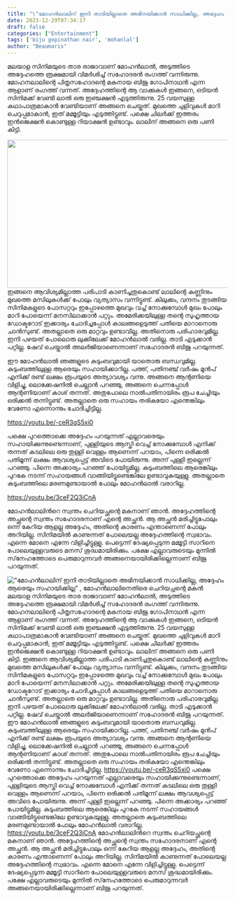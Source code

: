 ```yaml
---
title: "\"മോഹൻലാലിന് ഇനി താടിയില്ലാതെ അഭിനയിക്കാൻ സാധിക്കില്ല, അദ്ദേഹം ആരെയും സഹായിക്കില്ല\" , മോഹൻലാലിനെതിരെ ചെറിയച്ഛന്റെ മകൻ"
date: 2023-12-29T07:34:17
draft: false
categories: ["Entertainment"]
tags: ['biju gopinathan nair', 'mohanlal']
author: "Beaumaris"
---
```


മലയാള സിനിമയുടെ താര രാജാവാണ് മോഹൻലാൽ, അടുത്തിടെ അദ്ദേഹത്തെ രൂക്ഷമായി വിമർശിച്ച് സഹോദരൻ രംഗത്ത് വന്നിരുന്നു. മോഹനലാലിന്റെ പിതൃസഹോദന്റെ മകനായ ബിജു ഗോപിനാഥൻ എന്ന ആളാണ് രംഗത്ത് വന്നത്. അദ്ദേഹത്തിന്റെ ആ വാക്കുകൾ ഇങ്ങനെ, ഒടിയൻ സിനിമക്ക് വേണ്ടി ലാൽ ഒരു ഇഞ്ചക്ഷൻ എടുത്തിരുന്നു. 25 വയസുള്ള കഥാപാത്രമാകാൻ വേണ്ടിയാണ് അങ്ങനെ ചെയ്തത്. മുഖത്തെ ചുളിവുകൾ മാറി ചെറുപ്പമാകാൻ, ഇത് മമ്മൂട്ടിയും എടുത്തിട്ടുണ്ട്. പക്ഷെ ചിലര്‍ക്ക് ഇത്തരം ഇന്‍ജെക്ഷന്‍ കൊണ്ടുള്ള റിയാക്ഷന്‍ ഉണ്ടാവും. ലാലിന് അങ്ങനെ ഒരു പണി കിട്ടി.

<img class="alignnone size-full wp-image-435951" src="https://cdn.boolokam.com/articles/2023/12/dqddggg.jpg" alt="" width="600" height="338" />ഇങ്ങനെ ആവിശ്യമില്ലാത്ത പരിപാടി കാണിച്ചതുകൊണ്ട് ലാലിന്റെ കണ്ണിനും മുഖത്തെ മസിലുകള്‍ക്ക് പോലും വ്യത്യാസം വന്നിട്ടുണ്ട്. കിലുക്കം, വന്ദനം തുടങ്ങിയ സിനിമകളുടെ പോസറ്ററും ഇപ്പോഴത്തെ മുഖവും വച്ച് നോക്കുമ്പോള്‍ മുഖം പോലും മാറി പോയെന്ന് മനസിലാക്കാന്‍ പറ്റും. അമേരിക്കയിലുള്ള തന്റെ സുഹൃത്തായ ഡോക്ടറോട് ഇക്കാര്യം ചോദിച്ചപ്പോള്‍ കാലങ്ങളെടുത്ത് പതിയെ മാറാനൊരു ചാന്‍സുണ്ട്. അതല്ലാതെ ഒരു മാറ്റവും ഉണ്ടാവില്ല. അതിനൊരു പരിഹാരവുമില്ല. ഇനി പഴയത് പോലൊരു ലുക്കിലേക്ക് മോഹന്‍ലാല്‍ വരില്ല. താടി എടുക്കാന്‍ പറ്റില്ല. ഷേവ് ചെയ്താല്‍ അലര്‍ജിയാണെന്നാണ് സഹോദരൻ ബിജു പറയുന്നത്.

ഈ മോഹൻലാൽ ഞങ്ങളുടെ കുടുംബവുമായി യാതൊരു ബന്ധവുമില്ല. കുടുംബത്തിലുള്ള ആരെയും സഹായിക്കാറില്ല. പത്ത്, പതിനഞ്ച് വര്‍ഷം മുന്‍പ് എനിക്ക് രണ്ട് ലക്ഷം രൂപയുടെ അത്യാവശ്യം വന്നു. അങ്ങനെ ആന്റണിയെ വിളിച്ചു, ലൊക്കേഷനിൽ ചെല്ലാൻ പറഞ്ഞു, അങ്ങനെ ചെന്നപ്പോൾ ആന്റണിയാണ് കാശ് തന്നത്. അതുപോലെ നാല്‍പതിനായിരം രൂപ ചേച്ചിയും ഒരിക്കല്‍ തന്നിട്ടുണ്ട്. അതല്ലാതെ ഒരു സഹായം തരികയോ എന്തെങ്കിലും വേണോ എന്നൊന്നും ചോദിച്ചിട്ടില്ല.

https://youtu.be/-ceR3qS5xi0

പക്ഷെ പുറത്തൊക്കെ അദ്ദേഹം പറയുന്നത് എല്ലാവരെയും സഹായിക്കുന്നുണ്ടെന്നാണ്, പുള്ളിയുടെ ആസ്തി വെച്ച് നോക്കുമ്പോള്‍ എനിക്ക് തന്നത് കടലിലെ ഒരു തുള്ളി വെള്ളം ആണെന്ന് പറയാം, പിന്നെ ഒരിക്കല്‍ പതിമൂന്ന് ലക്ഷം ആവശ്യപ്പെട്ട് അവിടെ പോയിരുന്നു. അന്ന് പുള്ളി ഇല്ലെന്ന് പറഞ്ഞു. പിന്നെ അക്കാര്യം പറഞ്ഞ് പോയിട്ടുമില്ല. കുടുംബത്തിലെ ആരെങ്കിലും പുറകേ നടന്ന് സഹായങ്ങള്‍ വാങ്ങിയിട്ടുണ്ടെങ്കിലേ ഉണ്ടാവുകയുള്ളു. അതല്ലാതെ കുടുംബത്തിലെ മരണമുണ്ടായാല്‍ പോലും മോഹന്‍ലാല്‍ വരാറില്ല.

https://youtu.be/3ceF2Q3iCnA

മോഹൻലാലിൻറെ സ്വന്തം ചെറിയച്ഛന്റെ മകനാണ് ഞാൻ. അദ്ദേഹത്തിന്റെ അച്ഛന്റെ സ്വന്തം സഹോദരനാണ് എന്റെ അച്ഛൻ. ആ അച്ഛൻ മരിച്ചിട്ടുപോലും ഒന്ന് കേറിയ ആളല്ല അദ്ദേഹം, അതിന്റെ കാരണം എന്താണെന്ന് പോലും അറിയില്ല. സിനിമയില്‍ കാണുന്നത് പോലെയല്ല അദ്ദേഹത്തിന്റെ സ്വഭാവം. എന്നെ മോനെ എന്നേ വിളിച്ചിട്ടുള്ളു. പെട്ടെന്ന് ദേഷ്യപ്പെടുന്ന മമ്മൂട്ടി സാറിനെ പോലെയുള്ളവരുടെ മനസ് ശുദ്ധമായിരിക്കും. പക്ഷേ എല്ലാവരുടെയും മുന്നില്‍ സ്‌നേഹത്തോടെ പെരുമാറുന്നവര്‍ അങ്ങനെയായിരിക്കില്ലെന്നാണ് ബിജു പറയുന്നത്.


!["മോഹൻലാലിന് ഇനി താടിയില്ലാതെ അഭിനയിക്കാൻ സാധിക്കില്ല, അദ്ദേഹം ആരെയും സഹായിക്കില്ല" , മോഹൻലാലിനെതിരെ ചെറിയച്ഛന്റെ മകൻ](https://cdn.boolokam.com/articles/2023/12/dqddggg.jpg)മലയാള സിനിമയുടെ താര രാജാവാണ് മോഹൻലാൽ, അടുത്തിടെ അദ്ദേഹത്തെ രൂക്ഷമായി വിമർശിച്ച് സഹോദരൻ രംഗത്ത് വന്നിരുന്നു. മോഹനലാലിന്റെ പിതൃസഹോദന്റെ മകനായ ബിജു ഗോപിനാഥൻ എന്ന ആളാണ് രംഗത്ത് വന്നത്. അദ്ദേഹത്തിന്റെ ആ വാക്കുകൾ ഇങ്ങനെ, ഒടിയൻ സിനിമക്ക് വേണ്ടി ലാൽ ഒരു ഇഞ്ചക്ഷൻ എടുത്തിരുന്നു. 25 വയസുള്ള കഥാപാത്രമാകാൻ വേണ്ടിയാണ് അങ്ങനെ ചെയ്തത്. മുഖത്തെ ചുളിവുകൾ മാറി ചെറുപ്പമാകാൻ, ഇത് മമ്മൂട്ടിയും എടുത്തിട്ടുണ്ട്. പക്ഷെ ചിലര്‍ക്ക് ഇത്തരം ഇന്‍ജെക്ഷന്‍ കൊണ്ടുള്ള റിയാക്ഷന്‍ ഉണ്ടാവും. ലാലിന് അങ്ങനെ ഒരു പണി കിട്ടി. ഇങ്ങനെ ആവിശ്യമില്ലാത്ത പരിപാടി കാണിച്ചതുകൊണ്ട് ലാലിന്റെ കണ്ണിനും മുഖത്തെ മസിലുകള്‍ക്ക് പോലും വ്യത്യാസം വന്നിട്ടുണ്ട്. കിലുക്കം, വന്ദനം തുടങ്ങിയ സിനിമകളുടെ പോസറ്ററും ഇപ്പോഴത്തെ മുഖവും വച്ച് നോക്കുമ്പോള്‍ മുഖം പോലും മാറി പോയെന്ന് മനസിലാക്കാന്‍ പറ്റും. അമേരിക്കയിലുള്ള തന്റെ സുഹൃത്തായ ഡോക്ടറോട് ഇക്കാര്യം ചോദിച്ചപ്പോള്‍ കാലങ്ങളെടുത്ത് പതിയെ മാറാനൊരു ചാന്‍സുണ്ട്. അതല്ലാതെ ഒരു മാറ്റവും ഉണ്ടാവില്ല. അതിനൊരു പരിഹാരവുമില്ല. ഇനി പഴയത് പോലൊരു ലുക്കിലേക്ക് മോഹന്‍ലാല്‍ വരില്ല. താടി എടുക്കാന്‍ പറ്റില്ല. ഷേവ് ചെയ്താല്‍ അലര്‍ജിയാണെന്നാണ് സഹോദരൻ ബിജു പറയുന്നത്. ഈ മോഹൻലാൽ ഞങ്ങളുടെ കുടുംബവുമായി യാതൊരു ബന്ധവുമില്ല. കുടുംബത്തിലുള്ള ആരെയും സഹായിക്കാറില്ല. പത്ത്, പതിനഞ്ച് വര്‍ഷം മുന്‍പ് എനിക്ക് രണ്ട് ലക്ഷം രൂപയുടെ അത്യാവശ്യം വന്നു. അങ്ങനെ ആന്റണിയെ വിളിച്ചു, ലൊക്കേഷനിൽ ചെല്ലാൻ പറഞ്ഞു, അങ്ങനെ ചെന്നപ്പോൾ ആന്റണിയാണ് കാശ് തന്നത്. അതുപോലെ നാല്‍പതിനായിരം രൂപ ചേച്ചിയും ഒരിക്കല്‍ തന്നിട്ടുണ്ട്. അതല്ലാതെ ഒരു സഹായം തരികയോ എന്തെങ്കിലും വേണോ എന്നൊന്നും ചോദിച്ചിട്ടില്ല. https://youtu.be/-ceR3qS5xi0 പക്ഷെ പുറത്തൊക്കെ അദ്ദേഹം പറയുന്നത് എല്ലാവരെയും സഹായിക്കുന്നുണ്ടെന്നാണ്, പുള്ളിയുടെ ആസ്തി വെച്ച് നോക്കുമ്പോള്‍ എനിക്ക് തന്നത് കടലിലെ ഒരു തുള്ളി വെള്ളം ആണെന്ന് പറയാം, പിന്നെ ഒരിക്കല്‍ പതിമൂന്ന് ലക്ഷം ആവശ്യപ്പെട്ട് അവിടെ പോയിരുന്നു. അന്ന് പുള്ളി ഇല്ലെന്ന് പറഞ്ഞു. പിന്നെ അക്കാര്യം പറഞ്ഞ് പോയിട്ടുമില്ല. കുടുംബത്തിലെ ആരെങ്കിലും പുറകേ നടന്ന് സഹായങ്ങള്‍ വാങ്ങിയിട്ടുണ്ടെങ്കിലേ ഉണ്ടാവുകയുള്ളു. അതല്ലാതെ കുടുംബത്തിലെ മരണമുണ്ടായാല്‍ പോലും മോഹന്‍ലാല്‍ വരാറില്ല. https://youtu.be/3ceF2Q3iCnA മോഹൻലാലിൻറെ സ്വന്തം ചെറിയച്ഛന്റെ മകനാണ് ഞാൻ. അദ്ദേഹത്തിന്റെ അച്ഛന്റെ സ്വന്തം സഹോദരനാണ് എന്റെ അച്ഛൻ. ആ അച്ഛൻ മരിച്ചിട്ടുപോലും ഒന്ന് കേറിയ ആളല്ല അദ്ദേഹം, അതിന്റെ കാരണം എന്താണെന്ന് പോലും അറിയില്ല. സിനിമയില്‍ കാണുന്നത് പോലെയല്ല അദ്ദേഹത്തിന്റെ സ്വഭാവം. എന്നെ മോനെ എന്നേ വിളിച്ചിട്ടുള്ളു. പെട്ടെന്ന് ദേഷ്യപ്പെടുന്ന മമ്മൂട്ടി സാറിനെ പോലെയുള്ളവരുടെ മനസ് ശുദ്ധമായിരിക്കും. പക്ഷേ എല്ലാവരുടെയും മുന്നില്‍ സ്‌നേഹത്തോടെ പെരുമാറുന്നവര്‍ അങ്ങനെയായിരിക്കില്ലെന്നാണ് ബിജു പറയുന്നത്.
